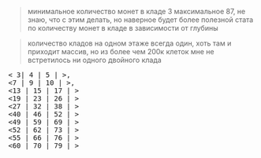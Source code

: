 > минимальное количество монет в кладе 3 максимальное 87, не знаю, что с этим делать, но наверное будет более полезной стата по количеству монет в кладе в зависимости от глубины

> количество кладов на одном этаже всегда один, хоть там и приходит массив, но из более чем 200к клеток мне не встретилось ни одного двойного клада

<pre>
< 3| 4 | 5 | >,
<7 | 9 | 10 | >,
<13 | 15 | 17 | >
<19 | 23 | 26 | >
<27 | 32 | 38 | >
<40 | 46 | 52 | >
<49 | 59 | 69 | >
<52 | 62 | 73 | >
<55 | 66 | 76 | >
<60 | 70 | 79 | >
</pre>